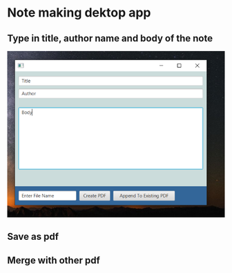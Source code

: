 # Note making dektop app

## Type in title, author name and body of the note
![note dektop app viwe](NoteApp.PNG?raw=true)


## Save as pdf



## Merge with other pdf
